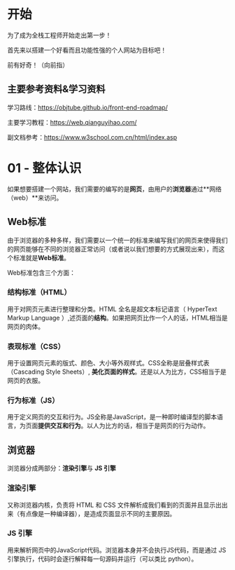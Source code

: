 # 开始

为了成为全栈工程师开始走出第一步！

首先来以搭建一个好看而且功能性强的个人网站为目标吧！

前有好奇！（向前指）

## 主要参考资料&学习资料

学习路线：https://objtube.github.io/front-end-roadmap/

主要学习教程：https://web.qianguyihao.com/

副文档参考：https://www.w3school.com.cn/html/index.asp

# 01 - 整体认识

如果想要搭建一个网站，我们需要的编写的是**网页**，由用户的**浏览器**通过**网络（web）**来访问。

## Web标准

由于浏览器的多种多样，我们需要以一个统一的标准来编写我们的网页来使得我们的网页能够在不同的浏览器正常访问（或者说以我们想要的方式展现出来），而这个标准就是**Web标准**。

Web标准包含三个方面：

### 结构标准（HTML）

用于对网页元素进行整理和分类。HTML 全名是超文本标记语言（ HyperText Markup Language ）,述页面的**结构**。如果把网页比作一个人的话，HTML相当是网页的肉体。

### 表现标准（CSS）

用于设置网页元素的版式、颜色、大小等外观样式。CSS全称是层叠样式表（Cascading Style Sheets）, **美化页面的样式**。还是以人为比方，CSS相当于是网页的衣服。

### 行为标准（JS）

用于定义网页的交互和行为。JS全称是JavaScript，是一种即时编译型的脚本语言，为页面**提供交互和行为**。以人为比方的话，相当于是网页的行为动作。

## 浏览器

浏览器分成两部分：**渲染引擎**与 **JS 引擎**

### 渲染引擎

又称浏览器内核，负责将 HTML 和 CSS 文件解析成我们看到的页面并且显示出出来（有点像是一种编译器），是造成页面显示不同的主要原因。

### JS 引擎

 用来解析网页中的JavaScript代码。浏览器本身并不会执行JS代码，而是通过 JS 引擎执行，代码时会逐行解释每一句源码并运行（可以类比 python）。

### 

